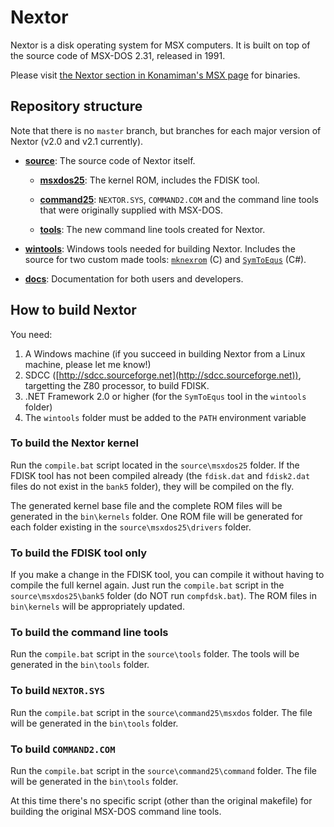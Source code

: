 # Nextor

Nextor is a disk operating system for MSX computers. It is built on top of the source code of MSX-DOS 2.31, released in 1991.

Please visit [the Nextor section in Konamiman's MSX page](https://www.konamiman.com/msx/msx-e.html#nextor) for binaries.

## Repository structure

Note that there is no `master` branch, but branches for each major version of Nextor (v2.0 and v2.1 currently).

* [**source**](/source): The source code of Nextor itself.

    * [**msxdos25**](source/msxdos25): The kernel ROM, includes the FDISK tool.

    * [**command25**](source/command25): `NEXTOR.SYS`, `COMMAND2.COM` and the command line tools that were originally supplied with MSX-DOS.

    * [**tools**](source/tools): The new command line tools created for Nextor.

* [**wintools**](/wintools): Windows tools needed for building Nextor. Includes the source for two custom made tools: [`mknexrom`](/wintools/mknexrom.c) (C) and [`SymToEqus`](/wintools/SymToEqus.cs) (C#).

* [**docs**](/docs): Documentation for both users and developers.

## How to build Nextor

You need:

1. A Windows machine (if you succeed in building Nextor from a Linux machine, please let me know!)
2. SDCC ([http://sdcc.sourceforge.net](http://sdcc.sourceforge.net)), targetting the Z80 processor, to build FDISK.
3. .NET Framework 2.0 or higher (for the `SymToEqus` tool in the `wintools` folder)
4. The `wintools` folder must be added to the `PATH` environment variable

### To build the Nextor kernel

Run the `compile.bat` script located in the `source\msxdos25` folder. If the FDISK tool has not been compiled already (the `fdisk.dat` and `fdisk2.dat` files do not exist in the `bank5` folder), they will be compiled on the fly.

The generated kernel base file and the complete ROM files will be generated in the `bin\kernels` folder. One ROM file will be generated for each folder existing in the `source\msxdos25\drivers` folder.

### To build the FDISK tool only

If you make a change in the FDISK tool, you can compile it without having to compile the full kernel again. Just run the `compile.bat` script in the `source\msxdos25\bank5` folder (do NOT run `compfdsk.bat`). The ROM files in `bin\kernels` will be appropriately updated.

### To build the command line tools

Run the `compile.bat` script in the `source\tools` folder. The tools will be generated in the `bin\tools` folder.

### To build `NEXTOR.SYS`

Run the `compile.bat` script in the `source\command25\msxdos` folder. The file will be generated in the `bin\tools` folder.

### To build `COMMAND2.COM`

Run the `compile.bat` script in the `source\command25\command` folder. The file will be generated in the `bin\tools` folder.

At this time there's no specific script (other than the original makefile) for building the original MSX-DOS command line tools.